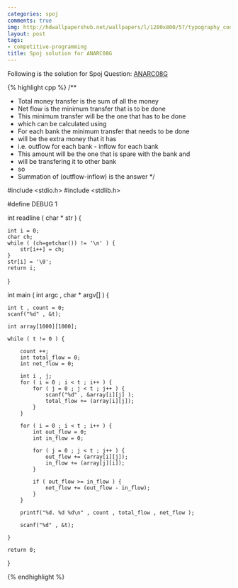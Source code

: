 ```yaml
---
categories: spoj
comments: true
img: http://hdwallpapershub.net/wallpapers/l/1280x800/57/typography_code_javascript_black_background_programmer_syntax_1280x800_56614.jpg
layout: post
tags:
- competitive-programming
title: Spoj solution for ANARC08G
---
```


Following is the solution for Spoj Question: [ANARC08G](http://www.spoj.com/problems/ANARC08G/)

{% highlight cpp %}
/**
 *	Total money transfer is the sum of all the money
 *	Net flow is the minimum transfer that is to be done
 *	This minimum transfer will be the one that has to be done
 *	which can be calculated using
 *	For each bank the minimum transfer that needs to be done
 *	will be the extra money that it has
 *	i.e. outflow for each bank - inflow for each bank
 *	This amount will be the one that is spare with the bank and
 *	will be transfering it to other bank
 *	so 
 *	Summation of (outflow-inflow) is the answer
 */


#include <stdio.h>
#include <stdlib.h>

#define DEBUG 1

int readline ( char * str ) {

	int i = 0;
	char ch;
	while ( (ch=getchar()) != '\n' ) {
		str[i++] = ch;
	}
	str[i] = '\0';
	return i;
}

int main ( int argc , char * argv[] ) {

	int t , count = 0;
	scanf("%d" , &t);

	int array[1000][1000];

	while ( t != 0 ) {

		count ++;
		int total_flow = 0;
		int net_flow = 0;

		int i , j;
		for ( i = 0 ; i < t ; i++ ) {
			for ( j = 0 ; j < t ; j++ ) {
				scanf("%d" , &array[i][j] );
				total_flow += (array[i][j]);
			}
		}

		for ( i = 0 ; i < t ; i++ ) {
			int out_flow = 0;
			int in_flow = 0;

			for ( j = 0 ; j < t ; j++ ) {
				out_flow += (array[i][j]);
				in_flow += (array[j][i]);
			}

			if ( out_flow >= in_flow ) {
				net_flow += (out_flow - in_flow);
			}
		}

		printf("%d. %d %d\n" , count , total_flow , net_flow );

		scanf("%d" , &t);

	}

	return 0;
}

{% endhighlight %}